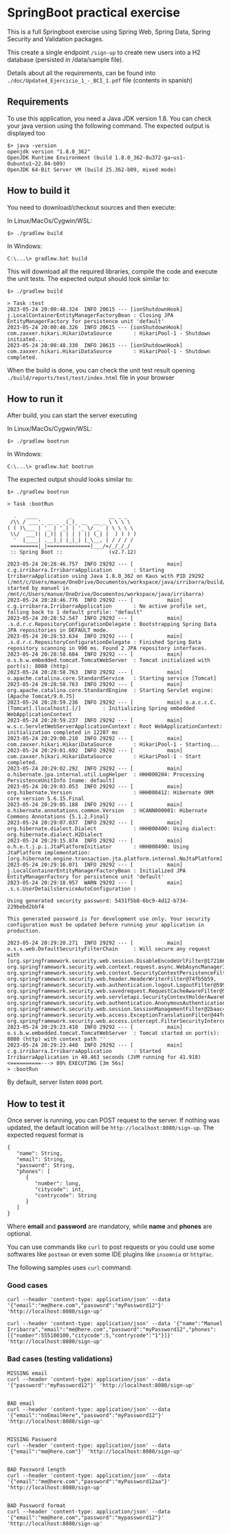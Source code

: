 # SpringBoot practical exercise

This is a full Springboot exercise using Spring Web, Spring Data, Spring Security and Validation packages.

This create a single endpoint `/sign-up` to create new users into a H2 database (persisted in /data/sample file).

Details about all the requirements, can be found into `./doc/Updated_Ejercicio_1_-_BCI_1.pdf` file (contents in spanish)


## Requirements

To use this application, you need a Java JDK version 1.8. You can check your java version using the following command. The expected output is displayed too

```
$> java -version
openjdk version "1.8.0_362"
OpenJDK Runtime Environment (build 1.8.0_362-8u372-ga~us1-0ubuntu1~22.04-b09)
OpenJDK 64-Bit Server VM (build 25.362-b09, mixed mode)
```


## How to build it

You need to download/checkout sources and then execute:

In Linux/MacOs/Cygwin/WSL:
```
$> ./gradlew build
```

In Windows:
```
C:\...\> gradlew.bat build
```
This will download all the required libraries, compile the code and execute the unit tests. The expected output should look similar to:

```
$> ./gradlew build

> Task :test
2023-05-24 20:00:48.324  INFO 20615 --- [ionShutdownHook] j.LocalContainerEntityManagerFactoryBean : Closing JPA EntityManagerFactory for persistence unit 'default'
2023-05-24 20:00:48.326  INFO 20615 --- [ionShutdownHook] com.zaxxer.hikari.HikariDataSource       : HikariPool-1 - Shutdown initiated...
2023-05-24 20:00:48.330  INFO 20615 --- [ionShutdownHook] com.zaxxer.hikari.HikariDataSource       : HikariPool-1 - Shutdown completed.
```

When the build is done, you can check the unit test result opening `./build/reports/test/test/index.html` file in your browser


## How to run it

After build, you can start the server executing

In Linux/MacOs/Cygwin/WSL:
```
$> ./gradlew bootrun
```

In Windows:
```
C:\...\> gradlew.bat bootrun
```

The expected output should looks similar to:

```
$> ./gradlew bootrun

> Task :bootRun

  .   ____          _            __ _ _
 /\\ / ___'_ __ _ _(_)_ __  __ _ \ \ \ \
( ( )\___ | '_ | '_| | '_ \/ _` | \ \ \ \
 \\/  ___)| |_)| | | | | || (_| |  ) ) ) )
  '  |____| .__|_| |_|_| |_\__, | / / / /
 =========|_|==============|___/=/_/_/_/
 :: Spring Boot ::               (v2.7.12)

2023-05-24 20:28:46.757  INFO 29292 --- [           main] c.g.irribarra.IrribarraApplication       : Starting IrribarraApplication using Java 1.8.0_362 on Kaus with PID 29292 (/mnt/c/Users/manue/OneDrive/Documentos/workspace/java/irribarra/build/classes/java/main started by manuel in /mnt/c/Users/manue/OneDrive/Documentos/workspace/java/irribarra)
2023-05-24 20:28:46.776  INFO 29292 --- [           main] c.g.irribarra.IrribarraApplication       : No active profile set, falling back to 1 default profile: "default"
2023-05-24 20:28:52.547  INFO 29292 --- [           main] .s.d.r.c.RepositoryConfigurationDelegate : Bootstrapping Spring Data JPA repositories in DEFAULT mode.
2023-05-24 20:28:53.634  INFO 29292 --- [           main] .s.d.r.c.RepositoryConfigurationDelegate : Finished Spring Data repository scanning in 990 ms. Found 2 JPA repository interfaces.
2023-05-24 20:28:58.684  INFO 29292 --- [           main] o.s.b.w.embedded.tomcat.TomcatWebServer  : Tomcat initialized with port(s): 8080 (http)
2023-05-24 20:28:58.763  INFO 29292 --- [           main] o.apache.catalina.core.StandardService   : Starting service [Tomcat]
2023-05-24 20:28:58.763  INFO 29292 --- [           main] org.apache.catalina.core.StandardEngine  : Starting Servlet engine: [Apache Tomcat/9.0.75]
2023-05-24 20:28:59.236  INFO 29292 --- [           main] o.a.c.c.C.[Tomcat].[localhost].[/]       : Initializing Spring embedded WebApplicationContext
2023-05-24 20:28:59.237  INFO 29292 --- [           main] w.s.c.ServletWebServerApplicationContext : Root WebApplicationContext: initialization completed in 12207 ms
2023-05-24 20:29:00.210  INFO 29292 --- [           main] com.zaxxer.hikari.HikariDataSource       : HikariPool-1 - Starting...
2023-05-24 20:29:01.692  INFO 29292 --- [           main] com.zaxxer.hikari.HikariDataSource       : HikariPool-1 - Start completed.
2023-05-24 20:29:02.292  INFO 29292 --- [           main] o.hibernate.jpa.internal.util.LogHelper  : HHH000204: Processing PersistenceUnitInfo [name: default]
2023-05-24 20:29:03.053  INFO 29292 --- [           main] org.hibernate.Version                    : HHH000412: Hibernate ORM core version 5.6.15.Final
2023-05-24 20:29:05.188  INFO 29292 --- [           main] o.hibernate.annotations.common.Version   : HCANN000001: Hibernate Commons Annotations {5.1.2.Final}
2023-05-24 20:29:07.037  INFO 29292 --- [           main] org.hibernate.dialect.Dialect            : HHH000400: Using dialect: org.hibernate.dialect.H2Dialect
2023-05-24 20:29:15.874  INFO 29292 --- [           main] o.h.e.t.j.p.i.JtaPlatformInitiator       : HHH000490: Using JtaPlatform implementation: [org.hibernate.engine.transaction.jta.platform.internal.NoJtaPlatform]
2023-05-24 20:29:16.071  INFO 29292 --- [           main] j.LocalContainerEntityManagerFactoryBean : Initialized JPA EntityManagerFactory for persistence unit 'default'
2023-05-24 20:29:18.957  WARN 29292 --- [           main] .s.s.UserDetailsServiceAutoConfiguration : 

Using generated security password: 5431f5b8-6bc9-4d12-b734-229bebd2bbf4

This generated password is for development use only. Your security configuration must be updated before running your application in production.

2023-05-24 20:29:20.271  INFO 29292 --- [           main] o.s.s.web.DefaultSecurityFilterChain     : Will secure any request with [org.springframework.security.web.session.DisableEncodeUrlFilter@17216605, org.springframework.security.web.context.request.async.WebAsyncManagerIntegrationFilter@10a907ec, org.springframework.security.web.context.SecurityContextPersistenceFilter@6bce4140, org.springframework.security.web.header.HeaderWriterFilter@74fb5b59, org.springframework.security.web.authentication.logout.LogoutFilter@59918c8f, org.springframework.security.web.savedrequest.RequestCacheAwareFilter@5882b202, org.springframework.security.web.servletapi.SecurityContextHolderAwareRequestFilter@b506ed0, org.springframework.security.web.authentication.AnonymousAuthenticationFilter@59b492ec, org.springframework.security.web.session.SessionManagementFilter@2baac4a7, org.springframework.security.web.access.ExceptionTranslationFilter@44fd7ba4, org.springframework.security.web.access.intercept.FilterSecurityInterceptor@799f354a]
2023-05-24 20:29:23.410  INFO 29292 --- [           main] o.s.b.w.embedded.tomcat.TomcatWebServer  : Tomcat started on port(s): 8080 (http) with context path ''
2023-05-24 20:29:23.440  INFO 29292 --- [           main] c.g.irribarra.IrribarraApplication       : Started IrribarraApplication in 40.463 seconds (JVM running for 41.918)
<==========---> 80% EXECUTING [3m 56s]
> :bootRun
```

By default, server listen `8080` port.


## How to test it

Once server is running, you can POST request to the server. If nothing was updated, the default location will be `http://localhost:8080/sign-up`. The expected request format is

```
{
   "name": String,
   "email": String,
   "password": String,
   "phones": [
      {
         "number": long,
         "citycode": int,
         "contrycode": String
      }
   ]
}
```
Where **email** and **password** are mandatory, while **name** and **phones** are optional.

You can use commands like `curl` to post requests or you could use some softwares like `postman` or even some IDE plugins like `insomnia` or `httpYac`.

The following samples uses `curl` command:

### Good cases
```
curl --header 'content-type: application/json' --data '{"email":"me@here.com","password":"myPassword12"}' 'http://localhost:8080/sign-up'

curl --header 'content-type: application/json' --data '{"name":"Manuel Irribarra","email":"me@here.com","password":"myPassword12","phones":[{"number":555100100,"citycode":5,"contrycode":"1"}]}' 'http://localhost:8080/sign-up'

```

### Bad cases (testing validations)
```
MISSING email
curl --header 'content-type: application/json' --data '{"password":"myPassword12"}' 'http://localhost:8080/sign-up'


BAD email
curl --header 'content-type: application/json' --data '{"email":"noEmailHere","password":"myPassword12"}' 'http://localhost:8080/sign-up'


MISSING Password
curl --header 'content-type: application/json' --data '{"email":"me@here.com"}' 'http://localhost:8080/sign-up'


BAD Password length
curl --header 'content-type: application/json' --data '{"email":"me@here.com","password":"myPassword12aa"}' 'http://localhost:8080/sign-up'


BAD Password format
curl --header 'content-type: application/json' --data '{"email":"me@here.com","password":"mypassword12"}' 'http://localhost:8080/sign-up'
```